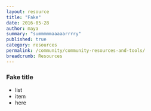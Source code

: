```yaml
---
layout: resource
title: "Fake"
date: 2016-05-28
author: maya
summary: "summmmmaaaaarrrry"
published: true
category: resources
permalink: /community/community-resources-and-tools/
breadcrumb: Resources
---
```


### Fake title
- list
- item
- here
